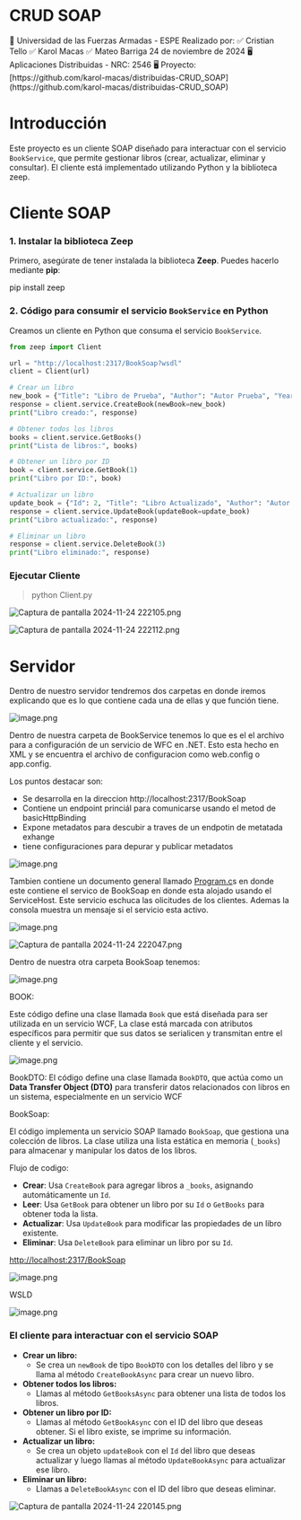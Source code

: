 # CRUD SOAP

<aside>
📖 Universidad de las Fuerzas Armadas - ESPE
Realizado por:
✅ Cristian Tello
✅ Karol Macas
✅ Mateo Barriga
24 de noviembre de 2024 
🖥️ Aplicaciones Distribuidas - NRC: 2546
🖥️ Proyecto: [https://github.com/karol-macas/distribuidas-CRUD_SOAP](https://github.com/karol-macas/distribuidas-CRUD_SOAP)

</aside>

# **Introducción**

Este proyecto es un cliente SOAP diseñado para interactuar con el servicio `BookService`, que permite gestionar libros (crear, actualizar, eliminar y consultar). El cliente está implementado utilizando Python y la biblioteca zeep.

# Cliente SOAP

### 1. Instalar la biblioteca **Zeep**

Primero, asegúrate de tener instalada la biblioteca **Zeep**. Puedes hacerlo mediante **pip**:

pip install zeep

### 2. Código para consumir el servicio `BookService` en Python

Creamos un cliente en Python que consuma el servicio `BookService`.

```python
from zeep import Client

url = "http://localhost:2317/BookSoap?wsdl"
client = Client(url)

# Crear un libro
new_book = {"Title": "Libro de Prueba", "Author": "Autor Prueba", "Year": 2024}
response = client.service.CreateBook(newBook=new_book)
print("Libro creado:", response)

# Obtener todos los libros
books = client.service.GetBooks()
print("Lista de libros:", books)

# Obtener un libro por ID
book = client.service.GetBook(1)
print("Libro por ID:", book)

# Actualizar un libro
update_book = {"Id": 2, "Title": "Libro Actualizado", "Author": "Autor Actualizado", "Year": 2019}
response = client.service.UpdateBook(updateBook=update_book)
print("Libro actualizado:", response)

# Eliminar un libro
response = client.service.DeleteBook(3)
print("Libro eliminado:", response)

```

### Ejecutar Cliente

> python  Client.py
> 

![Captura de pantalla 2024-11-24 222105.png](img/Captura_de_pantalla_2024-11-24_222105.png)

![Captura de pantalla 2024-11-24 222112.png](img/Captura_de_pantalla_2024-11-24_222112.png)

# Servidor

Dentro de nuestro servidor tendremos dos carpetas en donde iremos explicando que es lo que contiene cada una de ellas y que función tiene. 

![image.png](./img/image.png)

Dentro de nuestra carpeta de BookService tenemos lo que es el el archivo para a configuración de un servicio de WFC en .NET. Esto esta hecho en XML y se encuentra el archivo de configuracion como web.config o app.config. 

Los puntos destacar son:

- Se desarrolla en la direccion http://localhost:2317/BookSoap
- Contiene un endpoint princiál para comunicarse usando el metod de basicHttpBinding
- Expone metadatos para descubir a traves de un endpotin de metatada exhange
- tiene configuraciones para depurar y publicar metadatos

![image.png](./img/image%201.png)

Tambien  contiene un documento general llamado [Program.c](http://Program.cd)s en donde este contiene el servico de BookSoap en donde esta alojado usando el ServiceHost. Este servicio eschuca las olicitudes de los clientes. Ademas la consola muestra un mensaje si el servicio esta activo. 

![image.png](./img/image%202.png)

![Captura de pantalla 2024-11-24 222047.png](./img/Captura_de_pantalla_2024-11-24_222047.png)

Dentro de nuestra otra carpeta BookSoap tenemos: 

![image.png](./img/image%203.png)

BOOK:

Este código define una clase llamada `Book` que está diseñada para ser utilizada en un servicio WCF, La clase está marcada con atributos específicos para permitir que sus datos se serialicen y transmitan entre el cliente y el servicio.

![image.png](./img/image%204.png)

BookDTO:
El código define una clase llamada `BookDTO`, que actúa como un **Data Transfer Object (DTO)** para transferir datos relacionados con libros en un sistema, especialmente en un servicio WCF 

BookSoap: 

El código implementa un servicio SOAP llamado `BookSoap`, que gestiona una colección de libros. La clase utiliza una lista estática en memoria (`_books`) para almacenar y manipular los datos de los libros.

Flujo de codigo: 

- **Crear**: Usa `CreateBook` para agregar libros a `_books`, asignando automáticamente un `Id`.
- **Leer**: Usa `GetBook` para obtener un libro por su `Id` o `GetBooks` para obtener toda la lista.
- **Actualizar**: Usa `UpdateBook` para modificar las propiedades de un libro existente.
- **Eliminar**: Usa `DeleteBook` para eliminar un libro por su `Id`.

[http://localhost:2317/BookSoap](http://localhost:2317/BookSoap)

![image.png](./img/image%205.png)

WSLD

![image.png](./img/image%206.png)

### El cliente para interactuar con el servicio SOAP

- **Crear un libro:**
    - Se crea un `newBook` de tipo `BookDTO` con los detalles del libro y se llama al método `CreateBookAsync` para crear un nuevo libro.
- **Obtener todos los libros:**
    - Llamas al método `GetBooksAsync` para obtener una lista de todos los libros.
- **Obtener un libro por ID:**
    - Llamas al método `GetBookAsync` con el ID del libro que deseas obtener. Si el libro existe, se imprime su información.
- **Actualizar un libro:**
    - Se crea un objeto `updateBook` con el `Id` del libro que deseas actualizar y luego llamas al método `UpdateBookAsync` para actualizar ese libro.
- **Eliminar un libro:**
    - Llamas a `DeleteBookAsync` con el ID del libro que deseas eliminar.

![Captura de pantalla 2024-11-24 220145.png](./img/Captura_de_pantalla_2024-11-24_220145.png)